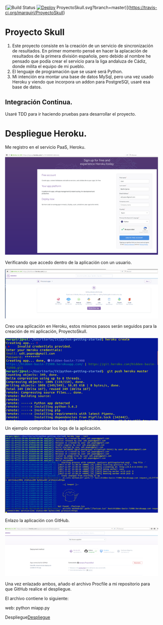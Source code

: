 [![Build Status](https://travis-ci.org/marquirj/)
[![Deploy](https://www.herokucdn.com/deploy/button.svg)](https://heroku.com/deploy?template=hhttps://github.com/marquirj/ProyectoSkul)
ProyectoSkull.svg?branch=master)](https://travis-ci.org/marquirj/ProyectoSkull)
# Proyecto Skull

 1. Este proyecto consiste en la creación de un servicio de sincronización de resultados. En primer momento pensé en hacer la aplacación de resultados de la primera división española, pero debido al nombre he pensado que podía crear el servicio para la liga andaluza de Cádiz, donde milita el equipo de mi pueblo.
 2. El lenguaje de programación que se usaré será Python.
 3. Mi intención era montar una base de datos MySql, pero una vez usado Heroku y viendo que incorpora un addon para PostgreSQl, usaré esa base de datos.

## Integración Continua.

 Usaré TDD para ir haciendo pruebas para desarrollar el proyecto. 

# Despliegue Heroku.

Me registro en el servicio PaaS, Heroku.

![Imagen darse de alta](/img/1.png)

Verificando que accedo dentro de la aplicación con un usuario.

![Comprobación](/img/2.png)

Creo una aplicación en Heroku, estos mismos pasos serán seguidos para la creación de mi aplicación, ProyectoSkull.

![Crear Proyecto prueba](/img/3.png)

Un ejemplo comprobar los logs de la aplicación.

![Logs](/img/4.png)


Enlazo la aplicación con GitHub.

![Enlazado](/img/5.png)

Una vez enlazado ambos, añado el archivo Procfile a mi repositorio para que GitHub realice el despliegue.

El archivo contiene lo siguiente:

web: python miapp.py



Despliegue[Despliegue](https://proyectoskull.herokuapp.com/)
